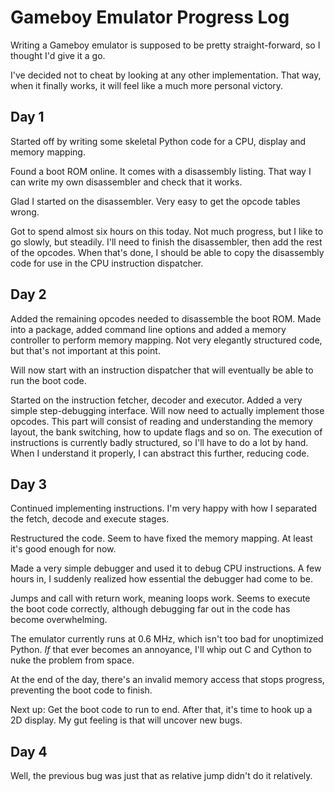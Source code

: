 Gameboy Emulator Progress Log
=============================

Writing a Gameboy emulator is supposed to be pretty straight-forward, so I
thought I'd give it a go.

I've decided not to cheat by looking at any other implementation. That way,
when it finally works, it will feel like a much more personal victory.

Day 1
-----

Started off by writing some skeletal Python code for a CPU, display and memory
mapping.

Found a boot ROM online. It comes with a disassembly listing. That way I can
write my own disassembler and check that it works.

Glad I started on the disassembler. Very easy to get the opcode tables wrong.

Got to spend almost six hours on this today. Not much progress, but I like to
go slowly, but steadily. I'll need to finish the disassembler, then add the
rest of the opcodes. When that's done, I should be able to copy the disassembly
code for use in the CPU instruction dispatcher.

Day 2
-----

Added the remaining opcodes needed to disassemble the boot ROM. Made into a
package, added command line options and added a memory controller to perform
memory mapping. Not very elegantly structured code, but that's not important at
this point.

Will now start with an instruction dispatcher that will eventually be able to
run the boot code.

Started on the instruction fetcher, decoder and executor. Added a very simple
step-debugging interface. Will now need to actually implement those opcodes.
This part will consist of reading and understanding the memory layout, the bank
switching, how to update flags and so on. The execution of instructions is
currently badly structured, so I'll have to do a lot by hand. When I understand
it properly, I can abstract this further, reducing code.

Day 3
-----

Continued implementing instructions. I'm very happy with how I separated the
fetch, decode and execute stages.

Restructured the code. Seem to have fixed the memory mapping. At least it's
good enough for now.

Made a very simple debugger and used it to debug CPU instructions.  A few hours
in, I suddenly realized how essential the debugger had come to be.

Jumps and call with return work, meaning loops work. Seems to execute the boot
code correctly, although debugging far out in the code has become overwhelming.

The emulator currently runs at 0.6 MHz, which isn't too bad for unoptimized
Python. *If* that ever becomes an annoyance, I'll whip out C and Cython to nuke
the problem from space.

At the end of the day, there's an invalid memory access that stops progress,
preventing the boot code to finish.

Next up: Get the boot code to run to end. After that, it's time to hook up a 2D
display. My gut feeling is that will uncover new bugs.

Day 4
-----

Well, the previous bug was just that as relative jump didn't do it relatively.
